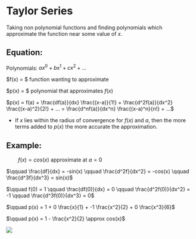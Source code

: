 # Taylor Series

Taking non polynomial functions and finding polynomials which approximate the function near some value of $x$.

## Equation:
Polynomials: $ax^0 + bx^1 + cx^2 + ...$

$f(x) = $ function wanting to approximate

$p(x) = $ polynomial that approximates $f(x)$

$p(x) = f(a) + \frac{df(a)}{dx} \frac{(x-a)}{1!} + \frac{d^2f(a)}{dx^2} \frac{(x-a)^2}{2!} + ... = \frac{d^nf(a)}{dx^n} \frac{(x-a)^n}{n!} + ...$

- If $x$ lies within the radius of convergence for $f(x)$ and $a$, then the more terms added to $p(x)$ the more accurate the approximation.

## Example:

$\qquad f(x)=cos(x)$ approximate at $a = 0$

$\qquad \frac{df}{dx} = -sin(x) \qquad \frac{d^2f}{dx^2} = -cos(x) \qquad \frac{d^3f}{dx^3} = sin(x)$

$\qquad f(0) = 1 \qquad \frac{df(0)}{dx} = 0 \qquad \frac{d^2f(0)}{dx^2} = -1 \qquad \frac{d^3f(0)}{dx^3} = 0$

$\qquad p(x) = 1 + 0 \frac{x}{1} + -1 \frac{x^2}{2} + 0 \frac{x^3}{6}$

$\qquad p(x) = 1 - \frac{x^2}{2} \approx cos(x)$

![](./taylor_series_diagram.png)
